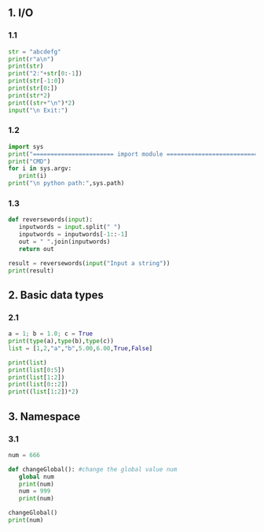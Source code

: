 ## 1. I/O

### 1.1 
```Python
str = "abcdefg"
print(r"a\n")
print(str)
print("2:"+str[0:-1])
print(str[-1:0])
print(str[0:])
print(str*2)
print((str+"\n")*2)
input("\n Exit:")

```

### 1.2
```Python
import sys
print("======================= import module ============================")
print("CMD")
for i in sys.argv:
   print(i)
print("\n python path:",sys.path)
```

### 1.3
```Python
def reversewords(input):
   inputwords = input.split(" ")
   inputwords = inputwords[-1::-1]
   out = " ".join(inputwords)
   return out

result = reversewords(input("Input a string"))
print(result)
```

## 2. Basic data types
### 2.1
```Python
a = 1; b = 1.0; c = True
print(type(a),type(b),type(c))
list = [1,2,"a","b",5.00,6.00,True,False]

print(list)
print(list[0:5])
print(list[1:2])
print(list[0::2])
print((list[1:2])*2)
```
## 3. Namespace
### 3.1
```Python
num = 666

def changeGlobal(): #change the global value num
   global num
   print(num)
   num = 999
   print(num)

changeGlobal()
print(num)
```
